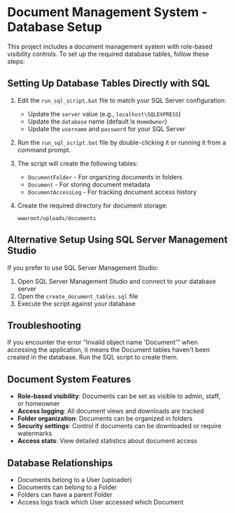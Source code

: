 # Document Management System - Database Setup

This project includes a document management system with role-based visibility controls. To set up the required database tables, follow these steps:

## Setting Up Database Tables Directly with SQL

1. Edit the `run_sql_script.bat` file to match your SQL Server configuration:
   - Update the `server` value (e.g., `localhost\SQLEXPRESS`)
   - Update the `database` name (default is `HomeOwner`)
   - Update the `username` and `password` for your SQL Server

2. Run the `run_sql_script.bat` file by double-clicking it or running it from a command prompt.

3. The script will create the following tables:
   - `DocumentFolder` - For organizing documents in folders
   - `Document` - For storing document metadata
   - `DocumentAccessLog` - For tracking document access history

4. Create the required directory for document storage:
   ```
   wwwroot/uploads/documents
   ```

## Alternative Setup Using SQL Server Management Studio

If you prefer to use SQL Server Management Studio:

1. Open SQL Server Management Studio and connect to your database server
2. Open the `create_document_tables.sql` file
3. Execute the script against your database

## Troubleshooting

If you encounter the error "Invalid object name 'Document'" when accessing the application, it means the Document tables haven't been created in the database. Run the SQL script to create them.

## Document System Features

- **Role-based visibility**: Documents can be set as visible to admin, staff, or homeowner
- **Access logging**: All document views and downloads are tracked
- **Folder organization**: Documents can be organized in folders
- **Security settings**: Control if documents can be downloaded or require watermarks
- **Access stats**: View detailed statistics about document access

## Database Relationships

- Documents belong to a User (uploader)
- Documents can belong to a Folder
- Folders can have a parent Folder
- Access logs track which User accessed which Document 